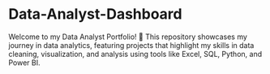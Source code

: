 # Data-Analyst-Dashboard
Welcome to my Data Analyst Portfolio! 🚀 This repository showcases my journey in data analytics, featuring projects that highlight my skills in data cleaning, visualization, and analysis using tools like Excel, SQL, Python, and Power BI.
